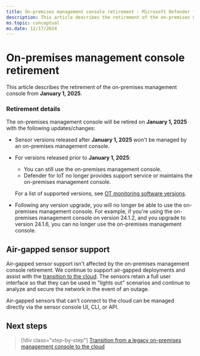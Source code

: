 ```yaml
---
title: On-premises management console retirement - Microsoft Defender for IoT
description: This article describes the retirement of the on-premises management console from **January 1, 2025**.
ms.topic: conceptual
ms.date: 12/17/2024
---
```


# On-premises management console retirement

This article describes the retirement of the on-premises management console from **January 1, 2025**.

### Retirement details

The on-premises management console will be retired on **January 1, 2025** with the following updates/changes:

- Sensor versions released after **January 1, 2025** won't be managed by an on-premises management console. 
- For versions released prior to **January 1, 2025**: 
    - You can still use the on-premises management console. 
    - Defender for IoT no longer provides support service or maintains the on-premises management console. 

    For a list of supported versions, see [OT monitoring software versions](release-notes.md). [ ](../release-notes.md)  

- Following any version upgrade, you will no longer be able to use the on-premises management console. For example, if you're using the on-premises management console on version 24.1.2, and you upgrade to version 24.1.6, you can no longer use the on-premises management console.

## Air-gapped sensor support

Air-gapped sensor support isn't affected by the on-premises management console retirement. We continue to support air-gapped deployments and assist with the [transition to the cloud](transition-on-premises-management-console-to-cloud.md). The sensors retain a full user interface so that they can be used in "lights out" scenarios and continue to analyze and secure the network in the event of an outage.

Air-gapped sensors that can't connect to the cloud can be managed directly via the sensor console UI, CLI, or API.

## Next steps

> [!div class="step-by-step"]
> [Transition from a legacy on-premises management console to the cloud](transition-on-premises-management-console-to-cloud.md)